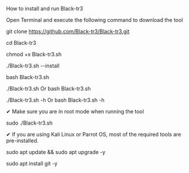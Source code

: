 How to install and run Black-tr3

Open Terminal and execute the following command to download the tool

git clone https://github.com/Black-tr3/Black-tr3.git

cd Black-tr3


chmod +x Black-tr3.sh


./Black-tr3.sh --install


bash Black-tr3.sh


./Black-tr3.sh
Or
bash Black-tr3.sh


./Black-tr3.sh -h
Or
bash Black-tr3.sh -h


✔ Make sure you are in root mode when running the tool


sudo ./Black-tr3.sh


✔ If you are using Kali Linux or Parrot OS, most of the required tools are pre-installed.


sudo apt update && sudo apt upgrade -y


sudo apt install git -y
